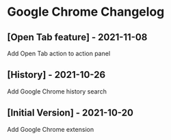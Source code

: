 # Google Chrome Changelog

## [Open Tab feature] - 2021-11-08

Add Open Tab action to action panel

## [History] - 2021-10-26

Add Google Chrome history search

## [Initial Version] - 2021-10-20

Add Google Chrome extension